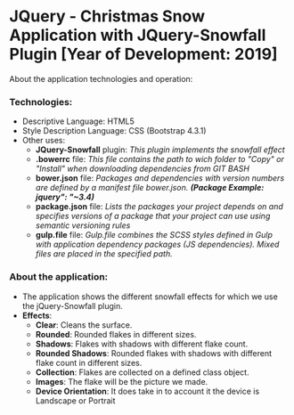 # JQuery - Christmas Snow Application with JQuery-Snowfall Plugin [Year of Development: 2019]

About the application technologies and operation:

### Technologies:
- Descriptive Language: HTML5
- Style Description Language: CSS (Bootstrap 4.3.1)
- Other uses: 
  - **JQuery-Snowfall** plugin: *This plugin implements the snowfall effect*
  - **.bowerrc** file: *This file contains the path to wich folder to "Copy" or "Install" when downloading dependencies from GIT BASH*
  - **bower.json** file: *Packages and dependencies with version numbers are defined by a manifest file bower.json. **(Package Example: jquery": "~3.4)***
  - **package.json** file: *Lists the packages your project depends on and specifies versions of a package that your project can use using semantic versioning rules*
  - **gulp.file** file: *Gulp.file combines the SCSS styles defined in Gulp with application dependency packages (JS dependencies). Mixed files are placed in the specified path.*

### About the application:
- The application shows the different snowfall effects for which we use the jQuery-Snowfall plugin.
- **Effects**:
  - **Clear**: Cleans the surface.
  - **Rounded**: Rounded flakes in different sizes.
  - **Shadows**: Flakes with shadows with different flake count.
  - **Rounded Shadows**: Rounded flakes with shadows with different flake count in different sizes.
  - **Collection**: Flakes are collected on a defined class object.
  - **Images**: The flake will be the picture we made.
  - **Device Orientation**: It does take in to account it the device is Landscape or Portrait
